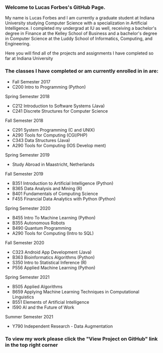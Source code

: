 ### Welcome to Lucas Forbes's GitHub Page.
My name is Lucas Forbes and I am currently a graduate student at Indiana University studying Computer Science with a specialization in Artificial Intelligence. I completed my undergrad at IU as well, receiving a bachelor's degree in Finance at the Kelley School of Business and a bachelor's degree in Computer Science at the Luddy School of Informatics, Computing, and Engineering.  

Here you will find all of the projects and assignments I have completed so far at Indiana University

### The classes I have completed or am currently enrolled in in are:
* Fall Semester 2017  
* C200 Intro to Programming (Python)  
  
Spring Semester 2018  
* C212 Introduction to Software Systems (Java)  
* C241 Discrete Structures for Computer Science  
  
Fall Semester 2018  
* C291 System Programming (C and UNIX) 
* A290 Tools for Computing (CGI/PHP)  
* C343 Data Structures (Java)
* A290 Tools for Computing (IOS Develop
ment)

Spring Semester 2019 
* Study Abroad in Maastricht, Netherlands

Fall Semester 2019  
* B351 Introduction to Artificial Intelligence (Python)    
* B365 Data Analysis and Mining (R)
* B401 Fundamentals of Computing Science
* F455 Financial Data Analytics with Python (Python) 

Spring Semester 2020
* B455 Intro To Machine Learning (Python)
* B355 Autonomous Robots
* B490 Quantum Programming
* A290 Tools for Computing (Intro to SQL)

Fall Semester 2020  
* C323 Android App Development (Java)
* B363 Bioinformatics Algorithms (Python)
* S350 Intro to Statistical Inference (R)
* P556 Applied Machine Learning (Python)

Spring Semester 2021
* B505 Applied Algorithms
* B659 Applying Machine Learning Techniques in Computational Linguistics
* B551 Elements of Artificial Intelligence
* I590 AI and the Future of Work

Summer Semester 2021
* Y790 Independent Research - Data Augmentation
### To view my work please click the "View Project on GitHub" link in the top right corner
